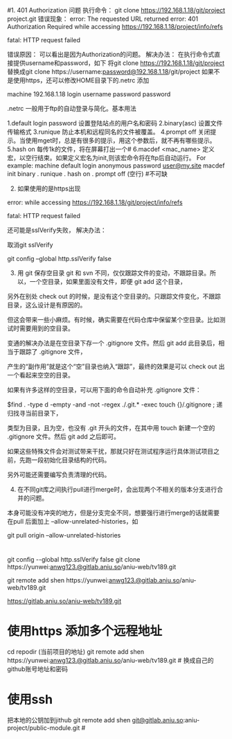 #1. 401 Authorization 问题
执行命令：
git clone https://192.168.1.18/git/project project.git
错误现象：
error: The requested URL returned error: 401 Authorization Required while accessing https://192.168.1.18/project/info/refs

fatal: HTTP request failed

错误原因：
可以看出是因为Authorization的问题。
解决办法：
在执行命令式直接提供username和password，如下
将git clone https://192.168.1.18/git/project 替换成git clone https://username:password@192.168.1.18/git/project
如果不是使用https，还可以修改HOME目录下的.netrc 添加

machine 192.168.1.18 login username password password

.netrc 一般用于ftp的自动登录与简化。基本用法

1.default login <loginname> password <password>
设置登陆站点的用户名和密码
2.binary(asc)
设置文件传输格式
3.runique
防止本机和远程同名的文件被覆盖。
4.prompt off
关闭提示。当使用mget时，总是有很多的提示，用这个参数后，就不再有哪些提示。
5.hash on
每传1k的文件，将在屏幕打出一个#
6.macdef <mac_name>
定义宏，以空行结束。如果定义宏名为init,则该宏命令将在ftp后自动运行。
For example:
machine default login anonymous password user@my.site
macdef init
binary .
runique .
hash on .
prompt off
(空行)        #不可缺



2. 如果使用的是https出现

error:  while accessing https://192.168.1.18/git/project/info/refs

fatal: HTTP request failed

还可能是sslVerify失败， 解决办法：

取消git sslVerify

git config –global http.sslVerify false

3. 用 git 保存空目录
git 和 svn 不同，仅仅跟踪文件的变动，不跟踪目录。所以，一个空目录，如果里面没有文件，即便 git add 这个目录，

另外在别处 check out 的时候，是没有这个空目录的。只跟踪文件变化，不跟踪目录，这么设计是有原因的。

但这会带来一些小麻烦。有时候，确实需要在代码仓库中保留某个空目录。比如测试时需要用到的空目录。

变通的解决办法是在空目录下存一个 .gitignore 文件。然后 git add 此目录后，相当于跟踪了 .gitignore 文件，

产生的“副作用”就是这个“空”目录也纳入“跟踪”，最终的效果是可以 check out 出一个看起来空空的目录。

如果有许多这样的空目录，可以用下面的命令自动补充 .gitignore 文件：

$find . -type d -empty -and -not -regex ./\.git.* -exec touch {}/.gitignore \; 递归找寻当前目录下，

类型为目录，且为空，也没有 .git 开头的文件，在其中用 touch 新建一个空的 .gitignore 文件。然后 git add 之后即可。

如果这些特殊文件会对测试带来干扰，那就只好在测试程序运行具体测试项目之前，先跑一段初始化目录结构的代码。

另外可能还需要编写负责清理的代码。

4. 在不同git库之间执行pull进行merge时，会出现两个不相关的版本分支进行合并的问题。

本身可能没有冲突的地方，但是分支完全不同，想要强行进行merge的话就需要在pull 后面加上 –allow-unrelated-histories，如

git pull origin –allow-unrelated-histories

#
git config --global http.sslVerify false
git clone https://yunwei:anwg123.@gitlab.aniu.so/aniu-web/tv189.git



git remote add shen https://yunwei:anwg123.@gitlab.aniu.so/aniu-web/tv189.git

https://gitlab.aniu.so/aniu-web/tv189.git

# 使用https 添加多个远程地址
cd repodir (当前项目的地址)
git remote add shen https://yunwei:anwg123.@gitlab.aniu.so/aniu-web/tv189.git  # 换成自己的github账号地址和密码

# 使用ssh
把本地的公钥加到jithub
git remote add shen git@gitlab.aniu.so:aniu-project/public-module.git  # 
